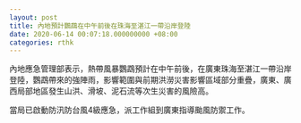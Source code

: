 ```yaml
---
layout: post
title: 內地預計鸚鵡在中午前後在珠海至湛江一帶沿岸登陸
date: 2020-06-14 00:07:18.000000000 +08:00
categories: rthk
---
```


內地應急管理部表示，熱帶風暴鸚鵡預計在中午前後，在廣東珠海至湛江一帶沿岸登陸，鸚鵡帶來的強陣雨，影響範圍與前期洪澇災害影響區域部分重疊，廣東、廣西局部地區發生山洪、滑坡、泥石流等次生災害的風險高。

當局已啟動防汛防台風4級應急，派工作組到廣東指導颱風防禦工作。
